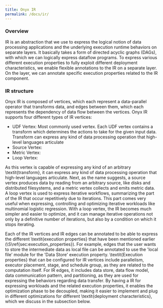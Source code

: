 ```yaml
---
title: Onyx IR
permalink: /docs/ir/
---
```


### Overview

IR is an abstraction that we use to express the logical notion of data processing applications and the underlying execution runtime behaviors on separate layers.
It basically takes a form of directed acyclic graphs (DAGs), with which we can logically express dataflow programs.
To express various different execution properties to fully exploit different deployment characteristics, we enable flexible annotations to the IR on a separate layer.
On the layer, we can annotate specific execution properties related to the IR component.

### IR structure

Onyx IR is composed of vertices, which each represent a data-parallel operator that transforms data, and edges between them, which each represents the dependency of data flow between the vertices.
Onyx IR supports four different types of IR vertices:

- UDF Vertex: Most commonly used vertex. Each UDF vertex contains a transform which determines the actions to take for the given input data. Transform can express any kind of data processing operation that high-level languages articulate
- Source Vertex: 
- Metric Vertex: 
- Loop Vertex: 



As this vertex is capable of expressing any kind of an arbitrary \textit{transform}, it can express any kind of data processing operation that high-level languages articulate.
Next, as the name suggests, a source vertex produces data by reading from an arbitrary source, like disks and distributed filesystems, and a metric vertex collects and emits metric data.
A loop vertex is used to express iterative workflows, summarizing the part of the IR that occur repetitively due to iterations.
This part comes very useful when expressing, controlling and optimizing iterative workloads like multinomial logistic regression.
With a loop vertex, the IR becomes much simpler and easier to optimize, and it can manage iterative operations not only by a definitive number of iterations, but also by a condition on which it stops iterating.

Each of the IR vertices and IR edges can be annotated to be able to express the different \textit{execution properties} that have been mentioned earlier (\S\ref{sec:execution_properties}).
For example, edges that the user wants to store the intermediate data as local file can be annotated to use the 'local file' module for the 'Data Store' execution property.
\textit{Execution properties} that can be configured for IR vertices include parallelism, executor placement, stage, and schedule group, as they are related to the computation itself.
For IR edges, it includes data store, data flow model, data communication pattern, and partitioning, as they are used for expressing the behaviors regarding data transfer.
By having a IR for expressing workloads and the related execution properties, it enables the optimization phase to be decoupled, making it easier to implement and plug in different optimizations for different \textit{deployment characteristics}, which we discuss in the subsection below.
